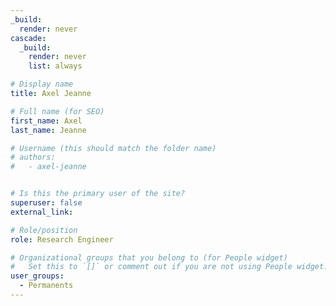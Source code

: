 ```yaml
---
_build:
  render: never
cascade:
  _build:
    render: never
    list: always

# Display name
title: Axel Jeanne

# Full name (for SEO)
first_name: Axel
last_name: Jeanne

# Username (this should match the folder name)
# authors:
#   - axel-jeanne


# Is this the primary user of the site?
superuser: false
external_link: 

# Role/position
role: Research Engineer

# Organizational groups that you belong to (for People widget)
#   Set this to `[]` or comment out if you are not using People widget.
user_groups:
  - Permanents
---
```

